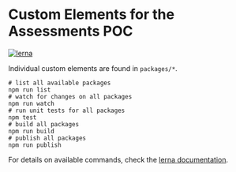 # Custom Elements for the Assessments POC

[![lerna](https://img.shields.io/badge/maintained%20with-lerna-cc00ff.svg)](https://lernajs.io/)


Individual custom elements are found in `packages/*`.

```shell
# list all available packages
npm run list
# watch for changes on all packages
npm run watch
# run unit tests for all packages
npm test
# build all packages
npm run build
# publish all packages
npm run publish
```

For details on available commands, check the [lerna documentation](https://github.com/lerna/lerna).
